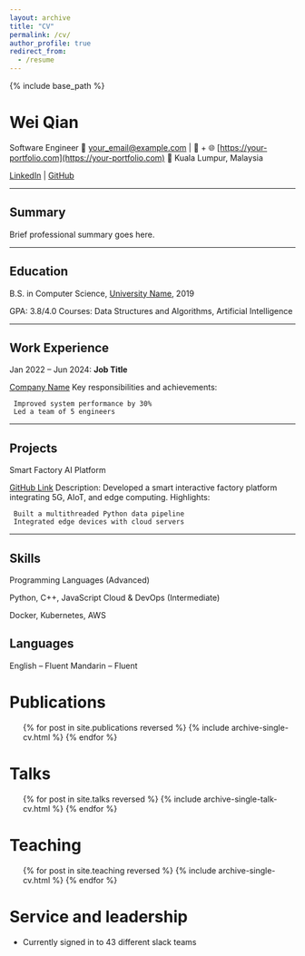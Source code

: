 ```yaml
---
layout: archive
title: "CV"
permalink: /cv/
author_profile: true
redirect_from:
  - /resume
---
```


{% include base_path %}

# Wei Qian

Software Engineer
📧 [your_email@example.com](mailto:your_email@example.com) | 📱 +
🌐 [https://your-portfolio.com](https://your-portfolio.com)
📍 Kuala Lumpur, Malaysia

[LinkedIn](https://linkedin.com/in/your_linkedin_username) | [GitHub](https://github.com/your_github_username)

---

## Summary

Brief professional summary goes here.

---

## Education

 B.S. in Computer Science, [University Name](https://university-website.com), 2019

   GPA: 3.8/4.0
   Courses: Data Structures and Algorithms, Artificial Intelligence

---

## Work Experience

 Jan 2022 – Jun 2024: **Job Title**

   [Company Name](https://company-website.com)
   Key responsibilities and achievements:

     Improved system performance by 30%
     Led a team of 5 engineers

---

## Projects

 Smart Factory AI Platform

   [GitHub Link](https://github.com/your_project)
   Description: Developed a smart interactive factory platform integrating 5G, AIoT, and edge computing.
   Highlights:

     Built a multithreaded Python data pipeline
     Integrated edge devices with cloud servers

---

## Skills

 Programming Languages (Advanced)

   Python, C++, JavaScript
 Cloud & DevOps (Intermediate)

   Docker, Kubernetes, AWS



## Languages

 English – Fluent
 Mandarin – Fluent

Publications
======
  <ul>{% for post in site.publications reversed %}
    {% include archive-single-cv.html %}
  {% endfor %}</ul>
  
Talks
======
  <ul>{% for post in site.talks reversed %}
    {% include archive-single-talk-cv.html  %}
  {% endfor %}</ul>
  
Teaching
======
  <ul>{% for post in site.teaching reversed %}
    {% include archive-single-cv.html %}
  {% endfor %}</ul>
  
Service and leadership
======
* Currently signed in to 43 different slack teams
